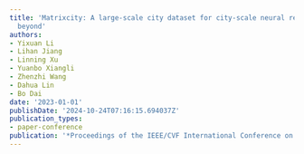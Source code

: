 ```yaml
---
title: 'Matrixcity: A large-scale city dataset for city-scale neural rendering and
  beyond'
authors:
- Yixuan Li
- Lihan Jiang
- Linning Xu
- Yuanbo Xiangli
- Zhenzhi Wang
- Dahua Lin
- Bo Dai
date: '2023-01-01'
publishDate: '2024-10-24T07:16:15.694037Z'
publication_types:
- paper-conference
publication: '*Proceedings of the IEEE/CVF International Conference on Computer Vision*'
---
```

